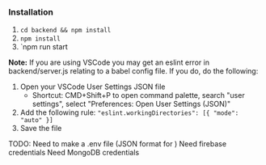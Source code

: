 ### Installation

1. `cd backend && npm install`
2. `npm install`
3. `npm run start

**Note:** If you are using VSCode you may get an eslint error in backend/server.js relating to a babel config file. If you do, do the following:

1. Open your VSCode User Settings JSON file
   - Shortcut: CMD+Shift+P to open command palette, search "user settings", select "Preferences: Open User Settings (JSON)"
2. Add the following rule: `"eslint.workingDirectories": [{ "mode": "auto" }]`
3. Save the file

TODO:
Need to make a .env file (JSON format for )
Need firebase credentials
Need MongoDB credentials